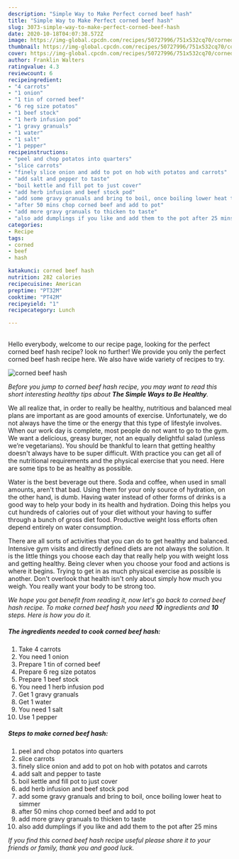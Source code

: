```yaml
---
description: "Simple Way to Make Perfect corned beef hash"
title: "Simple Way to Make Perfect corned beef hash"
slug: 3073-simple-way-to-make-perfect-corned-beef-hash
date: 2020-10-18T04:07:38.572Z
image: https://img-global.cpcdn.com/recipes/50727996/751x532cq70/corned-beef-hash-recipe-main-photo.jpg
thumbnail: https://img-global.cpcdn.com/recipes/50727996/751x532cq70/corned-beef-hash-recipe-main-photo.jpg
cover: https://img-global.cpcdn.com/recipes/50727996/751x532cq70/corned-beef-hash-recipe-main-photo.jpg
author: Franklin Walters
ratingvalue: 4.3
reviewcount: 6
recipeingredient:
- "4 carrots"
- "1 onion"
- "1 tin of corned beef"
- "6 reg size potatos"
- "1 beef stock"
- "1 herb infusion pod"
- "1 gravy granuals"
- "1 water"
- "1 salt"
- "1 pepper"
recipeinstructions:
- "peel and chop potatos into quarters"
- "slice carrots"
- "finely slice onion and add to pot on hob with potatos and carrots"
- "add salt and pepper to taste"
- "boil kettle and fill pot to just cover"
- "add herb infusion and beef stock pod"
- "add some gravy granuals and bring to boil, once boiling lower heat to simmer"
- "after 50 mins chop corned beef and add to pot"
- "add more gravy granuals to thicken to taste"
- "also add dumplings if you like and add them to the pot after 25 mins"
categories:
- Recipe
tags:
- corned
- beef
- hash

katakunci: corned beef hash 
nutrition: 282 calories
recipecuisine: American
preptime: "PT32M"
cooktime: "PT42M"
recipeyield: "1"
recipecategory: Lunch

---
```

<br>
Hello everybody, welcome to our recipe page, looking for the perfect corned beef hash recipe? look no further! We provide you only the perfect corned beef hash recipe here. We also have wide variety of recipes to try.
<br>


![corned beef hash](https://img-global.cpcdn.com/recipes/50727996/751x532cq70/corned-beef-hash-recipe-main-photo.jpg)

<i>Before you jump to corned beef hash recipe, you may want to read this short interesting healthy tips about <strong>The Simple Ways to Be Healthy</strong>.</i>

We all realize that, in order to really be healthy, nutritious and balanced meal plans are important as are good amounts of exercise. Unfortunately, we do not always have the time or the energy that this type of lifestyle involves. When our work day is complete, most people do not want to go to the gym. We want a delicious, greasy burger, not an equally delightful salad (unless we’re vegetarians). You should be thankful to learn that getting healthy doesn't always have to be super difficult. With practice you can get all of the nutritional requirements and the physical exercise that you need. Here are some tips to be as healthy as possible.

Water is the best beverage out there. Soda and coffee, when used in small amounts, aren't that bad. Using them for your only source of hydration, on the other hand, is dumb. Having water instead of other forms of drinks is a good way to help your body in its health and hydration. Doing this helps you cut hundreds of calories out of your diet without your having to suffer through a bunch of gross diet food. Productive weight loss efforts often depend entirely on water consumption.

There are all sorts of activities that you can do to get healthy and balanced. Intensive gym visits and directly defined diets are not always the solution. It is the little things you choose each day that really help you with weight loss and getting healthy. Being clever when you choose your food and actions is where it begins. Trying to get in as much physical exercise as possible is another. Don't overlook that health isn't only about simply how much you weigh. You really want your body to be strong too. 


<i>We hope you got benefit from reading it, now let's go back to corned beef hash recipe. To make corned beef hash you need <strong>10</strong> ingredients and <strong>10</strong> steps. Here is how you do it.
</i>

##### The ingredients needed to cook corned beef hash:

1. Take 4 carrots
1. You need 1 onion
1. Prepare 1 tin of corned beef
1. Prepare 6 reg size potatos
1. Prepare 1 beef stock
1. You need 1 herb infusion pod
1. Get 1 gravy granuals
1. Get 1 water
1. You need 1 salt
1. Use 1 pepper


##### Steps to make corned beef hash:

1. peel and chop potatos into quarters
1. slice carrots
1. finely slice onion and add to pot on hob with potatos and carrots
1. add salt and pepper to taste
1. boil kettle and fill pot to just cover
1. add herb infusion and beef stock pod
1. add some gravy granuals and bring to boil, once boiling lower heat to simmer
1. after 50 mins chop corned beef and add to pot
1. add more gravy granuals to thicken to taste
1. also add dumplings if you like and add them to the pot after 25 mins


<i>If you find this corned beef hash recipe useful please share it to your friends or family, thank you and good luck.</i>
